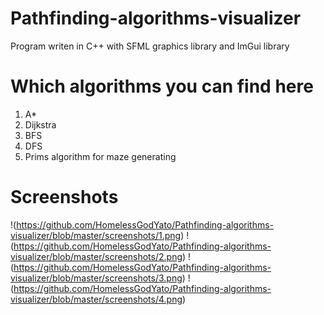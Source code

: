 # Pathfinding-algorithms-visualizer

Program writen in C++ with SFML graphics library and ImGui library

# Which algorithms you can find here
1. A*
2. Dijkstra
3. BFS
4. DFS
5. Prims algorithm for maze generating

# Screenshots
!(https://github.com/HomelessGodYato/Pathfinding-algorithms-visualizer/blob/master/screenshots/1.png)
!(https://github.com/HomelessGodYato/Pathfinding-algorithms-visualizer/blob/master/screenshots/2.png)
!(https://github.com/HomelessGodYato/Pathfinding-algorithms-visualizer/blob/master/screenshots/3.png)
!(https://github.com/HomelessGodYato/Pathfinding-algorithms-visualizer/blob/master/screenshots/4.png)

